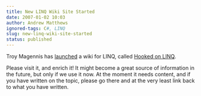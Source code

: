 ```yaml
---
title: New LINQ Wiki Site Started
date: 2007-01-02 10:03
author: Andrew Matthews
ignored-tags: C#, LINQ
slug: new-linq-wiki-site-started
status: published
---
```


Troy Magennis has [launched](http://aspiring-technology.com/blogs/troym/archive/2006/12/28/77.aspx) a wiki for LINQ, called [Hooked on LINQ](http://www.hookedonlinq.com/MainPage.ashx).

Please visit it, and enrich it! It might become a great source of information in the future, but only if we use it now. At the moment it needs content, and if you have written on the topic, please go there and at the very least link back to what you have written.
